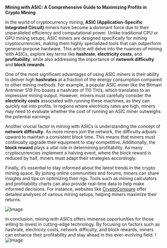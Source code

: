 **Mining with ASIC: A Comprehensive Guide to Maximizing Profits in Crypto Mining**

In the world of cryptocurrency mining, **ASIC (Application-Specific Integrated Circuit)** miners have become a dominant force due to their unparalleled efficiency and computational power. Unlike traditional CPU or GPU mining setups, ASIC miners are designed specifically for mining cryptocurrencies, making them highly specialized tools that can outperform general-purpose hardware. This article will delve into the nuances of mining with ASICs, explore key terms like **hashrate**, **electricity costs**, and **profitability**, while also addressing the importance of **network difficulty** and **block rewards**.

One of the most significant advantages of using ASIC miners is their ability to deliver high **hashrates** at a fraction of the energy consumption compared to other mining methods. For example, a popular ASIC miner like the Bitmain Antminer S19 Pro boasts a hashrate of 110 TH/s, which translates to an impressive mining output. However, miners must carefully consider the **electricity costs** associated with running these machines, as they can quickly eat into profits. In regions where electricity rates are high, miners may need to evaluate whether the cost of running an ASIC miner outweighs the potential earnings.

Another crucial factor in mining with ASICs is understanding the concept of **network difficulty**. As more miners join the network, the difficulty adjusts upward to maintain a consistent block time. This means that miners must continually upgrade their equipment to stay competitive. Additionally, the **block reward** plays a vital role in determining profitability. As many cryptocurrencies implement a halving event, where the block reward is reduced by half, miners must adapt their strategies accordingly.

Finally, it’s essential to stay informed about the latest trends in the crypto mining space. By joining online communities and forums, miners can share insights and tips on optimizing their rigs. Tools such as mining calculators and profitability charts can also provide real-time data to help make informed decisions. For instance, websites like [CryptoCompare](https://www.cryptocompare.com/) offer detailed analyses of various mining setups, helping miners maximize their returns.

![Image](https://github.com/user-attachments/assets/3be06921-4469-491d-bd37-5f14c53422b7)

In conclusion, mining with ASICs offers immense opportunities for those willing to invest in cutting-edge technology. By focusing on factors such as hashrate, electricity costs, network difficulty, and block rewards, miners can enhance their profitability and stay ahead in this ever-evolving field. !![Image](https://github.com/user-attachments/assets/3be06921-4469-491d-bd37-5f14c53422b7)